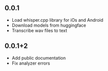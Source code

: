 ## 0.0.1

* Load whisper.cpp library for iOs and Android
* Download models from huggingface
* Transcribe wav files to text

## 0.0.1+2

* Add public documentation
* Fix analyzer errors
